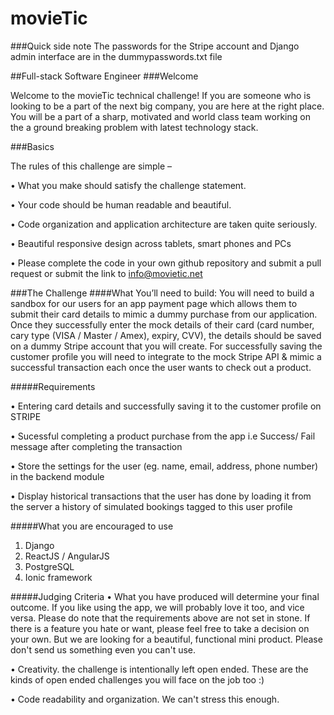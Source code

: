 # movieTic

###Quick side note
The passwords for the Stripe account and Django admin interface are in the dummypasswords.txt file

##Full-stack Software Engineer
###Welcome

Welcome to the movieTic technical challenge! If you are someone who is looking to be a part of the next big company, you are here at the right place. You will be a part of a sharp, motivated and world class team working on the a ground breaking problem with latest technology stack.

###Basics

The rules of this challenge are simple –

• What you make should satisfy the challenge statement.

• Your code should be human readable and beautiful.

• Code organization and application architecture are taken quite seriously.

• Beautiful responsive design across tablets, smart phones and PCs

• Please complete the code in your own github repository and submit a pull request or submit the link to info@movietic.net

###The Challenge
####What You’ll need to build:
You will need to build a sandbox for our users for an app payment page which allows them to submit their card details to mimic a dummy purchase from our application. Once they successfully enter the mock details of their card (card number, cary type (VISA / Master / Amex), expiry, CVV), the details should be saved on a dummy Stripe account that you will create. For successfully saving the customer profile you will need to integrate to the mock Stripe API & mimic a successful transaction each once the user wants to check out a product.

#####Requirements

• Entering card details and successfully saving it to the customer profile on STRIPE

• Sucessful completing a product purchase from the app i.e Success/ Fail message after completing the transaction

• Store the settings for the user (eg. name, email, address, phone number) in the backend module

• Display historical transactions that the user has done by loading it from the server a history of simulated bookings tagged to this user profile

#####What you are encouraged to use
1.	Django
2.	ReactJS / AngularJS
3.	PostgreSQL
4.	Ionic framework

#####Judging Criteria
•	What you have produced will determine your final outcome. If you like using the app, we will probably love it too, and vice versa. Please do note that the requirements above are not set in stone. If there is a feature you hate or want, please feel free to take a decision on your own. But we are looking for a beautiful, functional mini product. Please don't send us something even you can't use.

•	Creativity. the challenge is intentionally left open ended. These are the kinds of open ended challenges you will face on the job too :)

•	Code readability and organization. We can't stress this enough.
